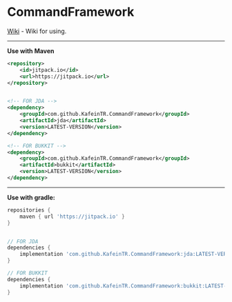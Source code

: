 # CommandFramework

[Wiki](https://github.com/KafeinTR/CommandFramework/wiki) - Wiki for using.

***

**Use with Maven**
```xml
<repository>
    <id>jitpack.io</id>
    <url>https://jitpack.io</url>
</repository>


<!-- FOR JDA -->
<dependency>
    <groupId>com.github.KafeinTR.CommandFramework</groupId>
    <artifactId>jda</artifactId>
    <version>LATEST-VERSION</version>
</dependency>

<!-- FOR BUKKIT -->
<dependency>
    <groupId>com.github.KafeinTR.CommandFramework</groupId>
    <artifactId>bukkit</artifactId>
    <version>LATEST-VERSION</version>
</dependency>
```

***

**Use with gradle:**
```gradle
repositories {
    maven { url 'https://jitpack.io' }
}


// FOR JDA
dependencies {
    implementation 'com.github.KafeinTR.CommandFramework:jda:LATEST-VERSION'
}

// FOR BUKKIT
dependencies {
    implementation 'com.github.KafeinTR.CommandFramework:bukkit:LATEST-VERSION'
}
```
